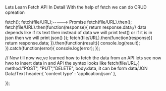 Lets Learn Fetch API In Detail
With the help of fetch we can do CRUD opreation

fetch();
fetch(file/URL);-----> Promise
fetch(file/URL).then();
fetch(file/URL).then(function(response){
return response.data;// data depends like if its text then instead of data we will print text() or if it is in json then we will print json()
});
fetch(file/URL).then(function(response){
return response.data;
}).then(function(result){
console.log(result);
}).catch(function(error){
console.log(error);
});

// Now till now we,ve learned how to fetch the data from an API lets see now hwo to insert data in and API
the syntex looks like
fetch(file/URL,{
method:"POST", "PUT","DELETE",
body:data, it can be form data/JON Data/Text
header:{
    'content type' : 'application/json'
},

});
